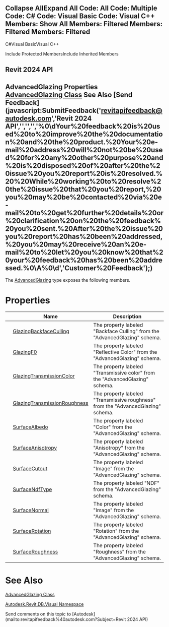 ﻿

Collapse AllExpand All Code: All Code: Multiple Code: C# Code: Visual Basic Code: Visual C++  Members: Show All Members: Filtered Members: Filtered Members: Filtered   
---  
  
C#Visual BasicVisual C++

Include Protected MembersInclude Inherited Members

Revit 2024 API  
---  
AdvancedGlazing Properties  
[AdvancedGlazing Class](8f4007d6-eab7-39d3-69b6-18443f9350e5.md) See Also [Send Feedback](javascript:SubmitFeedback\('revitapifeedback@autodesk.com','Revit 2024 API','','','','%0\\dYour%20feedback%20is%20used%20to%20improve%20the%20documentation%20and%20the%20product.%20Your%20e-mail%20address%20will%20not%20be%20used%20for%20any%20other%20purpose%20and%20is%20disposed%20of%20after%20the%20issue%20you%20report%20is%20resolved.%20%20While%20working%20to%20resolve%20the%20issue%20that%20you%20report,%20you%20may%20be%20contacted%20via%20e-mail%20to%20get%20further%20details%20or%20clarification%20on%20the%20feedback%20you%20sent.%20After%20the%20issue%20you%20report%20has%20been%20addressed,%20you%20may%20receive%20an%20e-mail%20to%20let%20you%20know%20that%20your%20feedback%20has%20been%20addressed.%0\\A%0\\d','Customer%20Feedback'\);)  
---  
  
The [AdvancedGlazing](8f4007d6-eab7-39d3-69b6-18443f9350e5.md) type exposes the following members.

# Properties

|  | Name | Description |
| --- | --- | --- |
|  | [GlazingBackfaceCulling](64cad8cb-1abc-ecb0-2643-f57aa5255872.md) | The property labeled "Backface Culling" from the "AdvancedGlazing" schema. |
|  | [GlazingF0](42c68abe-2e0b-b79e-b222-6f219e0d25dd.md) | The property labeled "Reflective Color" from the "AdvancedGlazing" schema. |
|  | [GlazingTransmissionColor](59b879fa-8658-206a-e3e4-ee33c981d1b6.md) | The property labeled "Transmissive color" from the "AdvancedGlazing" schema. |
|  | [GlazingTransmissionRoughness](cda083b6-1e67-b66c-b88d-f8adf30071cd.md) | The property labeled "Transmissive roughness" from the "AdvancedGlazing" schema. |
|  | [SurfaceAlbedo](e2f44c01-49a7-59ba-0cea-ef56d5cc0d2f.md) | The property labeled "Color" from the "AdvancedGlazing" schema. |
|  | [SurfaceAnisotropy](80909a07-6a2f-47d1-0527-b0e448e1d3b7.md) | The property labeled "Anisotropy" from the "AdvancedGlazing" schema. |
|  | [SurfaceCutout](899813d4-994f-c049-7efa-6460778a554c.md) | The property labeled "Image" from the "AdvancedGlazing" schema. |
|  | [SurfaceNdfType](2227a9e4-337e-7b10-c68e-8971aa5950fb.md) | The property labeled "NDF" from the "AdvancedGlazing" schema. |
|  | [SurfaceNormal](86af03a8-6dc5-c6c5-2ee3-1478f7919574.md) | The property labeled "Image" from the "AdvancedGlazing" schema. |
|  | [SurfaceRotation](4c2d7e67-a5fe-52a3-d6c8-1e47b507725d.md) | The property labeled "Rotation" from the "AdvancedGlazing" schema. |
|  | [SurfaceRoughness](a337ddf1-9783-a5c6-7fc5-c0a16b00d490.md) | The property labeled "Roughness" from the "AdvancedGlazing" schema. |
  
# See Also

[AdvancedGlazing Class](8f4007d6-eab7-39d3-69b6-18443f9350e5.md)

[Autodesk.Revit.DB.Visual Namespace](f5a10581-6ac2-be19-0e32-f87d05bc8b83.md)

Send comments on this topic to [Autodesk](mailto:revitapifeedback%40autodesk.com?Subject=Revit 2024 API)